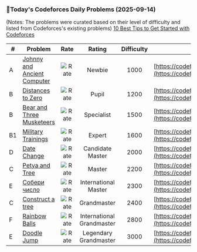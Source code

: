 ### 🌟Today's Codeforces Daily Problems (2025-09-14)
(Notes: The problems were curated based on their level of difficulty and listed from Codeforces's existing problems)
[10 Best Tips to Get Started with Codeforces](https://github.com/ika9810/Codeforces-Daily-Problems/blob/main/10%20Best%20Tips%20to%20Get%20Started%20with%20Codeforces.md)

| # | Problem | Rate| Rating | Difficulty | Contest |
|---| ----- | :--------: | :----------: | :----------: | ---------- |
|A|[Johnny and Ancient Computer](https://codeforces.com/contest/1362/problem/A)|![Rate](https://img.shields.io/badge/Newbie-1000-lightgrey)|Newbie|1000|[https://codeforces.com/contest/1362](https://codeforces.com/contest/1362)|
|B|[Distances to Zero](https://codeforces.com/contest/803/problem/B)|![Rate](https://img.shields.io/badge/Pupil-1200-brightgreen)|Pupil|1200|[https://codeforces.com/contest/803](https://codeforces.com/contest/803)|
|B|[Bear and Three Musketeers](https://codeforces.com/contest/574/problem/B)|![Rate](https://img.shields.io/badge/Specialist-1500-9cf)|Specialist|1500|[https://codeforces.com/contest/574](https://codeforces.com/contest/574)|
|B1|[Military Trainings](https://codeforces.com/contest/207/problem/B1)|![Rate](https://img.shields.io/badge/Expert-1600-blue)|Expert|1600|[https://codeforces.com/contest/207](https://codeforces.com/contest/207)|
|D|[Date Change](https://codeforces.com/contest/153/problem/D)|![Rate](https://img.shields.io/badge/Candidate%20Master-2000-blueviolet)|Candidate Master|2000|[https://codeforces.com/contest/153](https://codeforces.com/contest/153)|
|C|[Petya and Tree](https://codeforces.com/contest/85/problem/C)|![Rate](https://img.shields.io/badge/Master-2200-orange)|Master|2200|[https://codeforces.com/contest/85](https://codeforces.com/contest/85)|
|E|[Собери число](https://codeforces.com/contest/648/problem/E)|![Rate](https://img.shields.io/badge/International%20Master-2300-orange)|International Master|2300|[https://codeforces.com/contest/648](https://codeforces.com/contest/648)|
|C|[Construct a tree](https://codeforces.com/contest/1098/problem/C)|![Rate](https://img.shields.io/badge/Grandmaster-2400-red)|Grandmaster|2400|[https://codeforces.com/contest/1098](https://codeforces.com/contest/1098)|
|F|[Rainbow Balls](https://codeforces.com/contest/850/problem/F)|![Rate](https://img.shields.io/badge/International%20Grandmaster-2800-red)|International Grandmaster|2800|[https://codeforces.com/contest/850](https://codeforces.com/contest/850)|
|E|[Doodle Jump](https://codeforces.com/contest/346/problem/E)|![Rate](https://img.shields.io/badge/Legendary%20Grandmaster-3000-red)|Legendary Grandmaster|3000|[https://codeforces.com/contest/346](https://codeforces.com/contest/346)|

